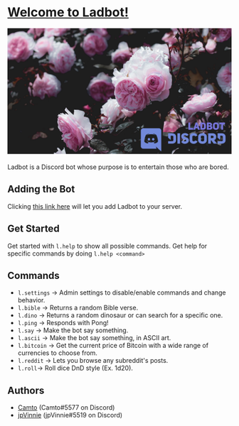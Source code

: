 # [Welcome to Ladbot!](https://github.com/Camto/Lad)

![ladbot banner](./Images/Banner.png)

Ladbot is a Discord bot whose purpose is to entertain those who are bored.

## Adding the Bot

Clicking [this link here](https://discord.com/api/oauth2/authorize?client_id=709644595104972890&permissions=8&scope=bot) will let you add Ladbot to your server.

## Get Started 

Get started with `l.help` to show all possible commands. Get help for specific commands by doing `l.help <command>`

## Commands

* `l.settings` → Admin settings to disable/enable commands and change behavior.
* `l.bible` → Returns a random Bible verse.
* `l.dino` → Returns a random dinosaur or can search for a specific one.
* `l.ping` → Responds with Pong!
* `l.say` → Make the bot say something.
* `l.ascii` → Make the bot say something, in ASCII art.
* `l.bitcoin` → Get the current price of Bitcoin with a wide range of currencies to choose from.
* `l.reddit` → Lets you browse any subreddit's posts. 
* `l.roll`→ Roll dice DnD style (Ex. 1d20).

## Authors

* [Camto](https://github.com/Camto) (Camto#5577 on Discord)
* [jpVinnie](https://github.com/jpVinnie) (jpVinnie#5519 on Discord)
